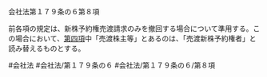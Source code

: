 会社法第１７９条の６第８項

前各項の規定は、新株予約権売渡請求のみを撤回する場合について準用する。この場合において、[第四項](会社法＿＿＿＿第１７９条の６第４項)中「売渡株主等」とあるのは、「売渡新株予約権者」と読み替えるものとする。

#会社法
#会社法/第１７９条の６
#会社法/第１７９条の６/第８項
